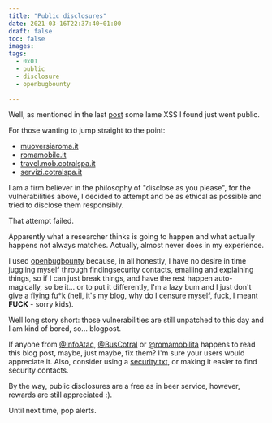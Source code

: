 ```yaml
---
title: "Public disclosures"
date: 2021-03-16T22:37:40+01:00
draft: false
toc: false
images:
tags:
  - 0x01
  - public
  - disclosure 
  - openbugbounty
  
---
```


Well, as mentioned in the last [post](/posts/2021/03/first-commit/) some lame XSS I found just went public.

For those wanting to jump straight to the point:
 - [muoversiaroma.it](https://www.openbugbounty.org/reports/1610312/)
 - [romamobile.it](https://www.openbugbounty.org/reports/1610327/)
 - [travel.mob.cotralspa.it](https://www.openbugbounty.org/reports/1610334/)
 - [servizi.cotralspa.it](https://www.openbugbounty.org/reports/1610344/)
 
I am a firm believer in the philosophy of "disclose as you please", for the vulnerabilities above, I decided to attempt and be as ethical as possible and tried to disclose them responsibly.

That attempt failed.

Apparently what a researcher thinks is going to happen and what actually happens not always matches. Actually, almost never does in my experience.

I used [openbugbounty](https://www.openbugbounty.org) because, in all honestly, I  have no desire in time juggling myself through findingsecurity contacts, emailing and explaining things, so if I can just break things, and have the rest happen auto-magically, so be it... or to put it differently, I'm a lazy bum and I just don't give a flying fu*k (hell, it's my blog, why do I censure myself, fuck, I meant **FUCK** - sorry kids).

Well long story short: those vulnerabilities are still unpatched to this day and I am kind of bored, so... blogpost.

If anyone from [@InfoAtac](https://twitter.com/InfoAtac), [@BusCotral](https://twitter.com/BusCotral) or [@romamobilita](https://twitter.com/romamobilita) happens to read this blog post, maybe, just maybe, fix them? I'm sure your users would appreciate it.
Also, consider using a [security.txt](https://securitytxt.org/), or making it easier to find security contacts.

By the way, public disclosures are a free as in beer service, however, rewards are still appreciated :).
  
Until next time, 
pop alerts.




